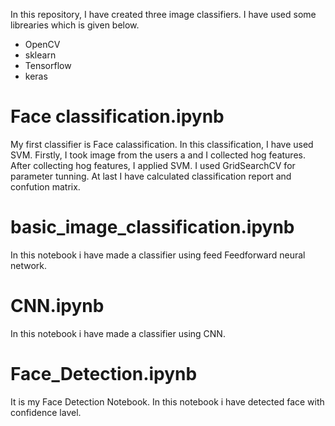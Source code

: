 
In this repository, I have created three image classifiers. I have used some librearies which is given below. 
<ul>
  <li>OpenCV</li>
  <li>sklearn</li>
  <li>Tensorflow</li>
  <li>keras</li>
</ul>  

<h1> Face classification.ipynb </h1>
    My first classifier is Face calassification. In this classification, I have used  SVM. Firstly, I took image from the users a and I collected hog features. After collecting hog features, I applied SVM. I used GridSearchCV for parameter tunning. At last I have calculated classification report and confution matrix. 
<h1> basic_image_classification.ipynb </h1>
    In this notebook i have made a classifier using feed Feedforward neural network. 
<h1> CNN.ipynb </h1>
    In this notebook i have made a classifier using CNN. 
 <h1>Face_Detection.ipynb</h1>
    It is my Face Detection Notebook. In this notebook i have detected face with confidence lavel. 
